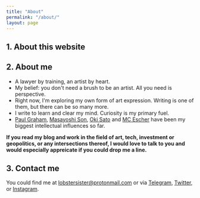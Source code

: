 ```yaml
---
title: "About"
permalink: "/about/"
layout: page
---
```



## **1. About this website** 








## **2. About me** 

* A lawyer by training, an artist by heart.
* My belief: you don't need a brush to be an artist. All you need is perspective. 
* Right now, I'm exploring my own form of art expression. Writing is one of them, but there can be so many more.
* I write to learn and clear my mind. Curiosity is my primary fuel. 
* [Paul Graham](http://www.paulgraham.com), [Masayoshi Son](https://en.wikipedia.org/wiki/Masayoshi_Son), [Oki Sato](https://www.nendo.jp/en/) and [MC Escher](https://mcescher.com) have been my biggest intellectual influences so far. 

**If you read my blog and work in the field of art, tech, investment or geopolitics, or any intersections thereof, I would love to talk to you and would especially appreicate if you could drop me a line.**

##  **3. Contact me**  

You could find me at lobstersister@protonmail.com or via [Telegram](@Mynameisleftandimalwaysright), [Twitter](https://twitter.com/a_human_lobster), or [Instagram](https://www.instagram.com/ahumanlobster/). 


